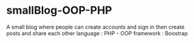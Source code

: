 # smallBlog-OOP-PHP
A small blog where people can create accounts and sign in then create posts and share each other
language : PHP - OOP
framework : Boostrap
